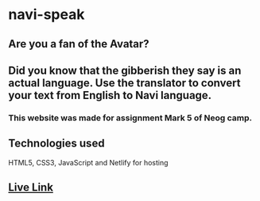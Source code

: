 # navi-speak

## Are you a fan of the Avatar? 
## Did you know that the gibberish they say is an actual language. Use the translator to convert your text from English to Navi language.

### This website was made for assignment Mark 5 of Neog camp. 

## Technologies used
HTML5, CSS3, JavaScript and Netlify for hosting

## [Live Link](https://abhi-navi-speak.netlify.app/)
